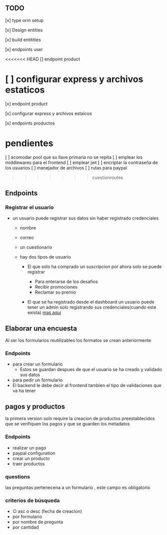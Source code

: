 [ideas]: documents/ideas.md

## TODO

[x] type orm setup

[x] Design entities

[x] build entitities

[x] endpoints user

<<<<<<< HEAD
[] endpoint product

[ ] configurar express y archivos estaticos
=======
[x] endpoint product

[x] configurar express y archivos estaicos

[x] endpoints productos

# pendientes

[ ] acomodar pool que su llave primaria no se repita
[ ] emplear los middlewares para el frontend
[ ] emplear jwt
[ ] encriptar la contraseña de los usuarios
[ ] manejador de archivos
[ ] rutas para paypal
>>>>>>> cuestionroutes

## Endpoints

### Registrar el usuario

- un usuario puede registrar sus datos sin haber registrado credenciales

  - nombre
  - correo
  - un cuestionario
  - hay dos tipos de usuario

    - El que solo ha comprado un suscripcion
      por ahora solo se puede registrar

      - Para enterarse de los desafios
      - Recibir promociones
      - Reclamar su premio

    - El que se ha registrado desde el dashboard
      un usuario puede tener un admin solo registrando sus credenciales(cuando este exista) [mas aqui][ideas]

## Elaborar una encuesta

Al ser los formularios reutilizables los formatos se crean anteriormente

### **Endpoints**

- para crear un formulario
  - Estos se guardan despues de que el usuario se ha creado y validado sus datos
- para pedir un formulario
- El backend le debe decir al frontend tambien el tipo de validaciones
  que va ha tener

## pagos y productos

la primera version solo require la creacion de productos preestablecidos
que se verifiquen los pagos y que se guarden los metadatos

### **Endpoints**

- realizar un pago
- paypal configuration
- crear un producto
- traer productos

### questions

las preguntas pertenecena a un formulario , este campo es obligatorio

### criterios de búsqueda

- ○ asc o desc (fecha de creacion)
- por formulario
- por nombre de pregunta
- por cantidad
